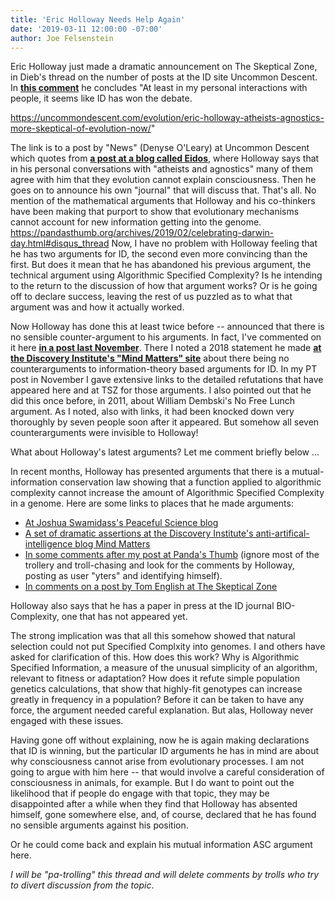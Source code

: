 ```yaml
---
title: 'Eric Holloway Needs Help Again'
date: '2019-03-11 12:00:00 -07:00'
author: Joe Felsenstein
--- 
```


Eric Holloway just made a dramatic announcement on The Skeptical Zone, in Dieb's thread on the number of posts at the ID site Uncommon Descent.  In <a href="http://theskepticalzone.com/wp/posts-at-uncommon-descent/comment-page-1/#comment-248050"><strong>this comment</strong></a> he concludes
"At least in my personal interactions with people, it seems like ID has won the debate.

https://uncommondescent.com/evolution/eric-holloway-atheists-agnostics-more-skeptical-of-evolution-now/"

The link is to a post by "News" (Denyse O'Leary) at Uncommon Descent which quotes from <a href="https://www.patheos.com/blogs/eidos/2019/01/a-new-journal-for-constantinean-techies/"><strong>a post at a blog called Eidos</strong></a>, where Holloway says that in his personal conversations with "atheists and agnostics" many of them agree with him that they evolution cannot explain consciousness.  Then he goes on to announce his own "journal" that will discuss that.  That's all.  No mention of the mathematical arguments that Holloway and his co-thinkers have been making that purport to show that evolutionary mechanisms cannot account for new information getting into the genome.
https://pandasthumb.org/archives/2019/02/celebrating-darwin-day.html#disqus_thread
Now, I have no problem with Holloway feeling that he has two arguments for ID, the second even more convincing than the first.  But does it mean that he has abandoned his previous argument, the technical argument using Algorithmic Specified Complexity?  Is he intending to the return to the discussion of how that argument works?  Or is he going off to declare success, leaving the rest of us puzzled as to what that argument was and how it actually worked.

Now Holloway has done this at least twice before -- announced that there is no sensible counter-argument to his arguments.  In fact, I've commented on it here <a href="https://pandasthumb.org/archives/2018/11/Eric-Holloway-needs-our-help.html"><strong>in a post last November</strong></a>.  There I noted a 2018 statement he made <a href="https://mindmatters.ai/2018/10/does-information-theory-support-design-in-nature/"><strong>at the Discovery Institute's "Mind Matters" site</strong></a> about there being no counterarguments to information-theory based arguments for ID.  In my PT post in November I gave extensive links to the detailed refutations that have appeared here and at TSZ for those arguments.  I also pointed out that he did this once before, in 2011, about William Dembski's No Free Lunch argument.  As I noted, also with links, it had been knocked down very thoroughly by seven people soon after it appeared.  But somehow all seven counterarguments were invisible to Holloway!

What about Holloway's latest arguments?  Let me comment briefly below ...

<!--more-->

In recent months, Holloway has presented arguments that there is a mutual-information conservation law showing that a function applied to algorithmic complexity cannot increase the amount of Algorithmic Specified Complexity in a genome. 
Here are some links to places that he made arguments:
<ul>
<li> <a href="https://discourse.peacefulscience.org/t/eric-holloway-algorithmic-specified-complexity/1375/14"> At Joshua Swamidass's Peaceful Science blog</a></li>
  <li> <a href="https://mindmatters.ai/2018/10/does-information-theory-support-design-in-nature/"> A set of dramatic assertions at the Discovery Institute's anti-artifical-intelligence blog Mind Matters</a>
<li> <a href="https://pandasthumb.org/archives/2018/11/Eric-Holloway-needs-our-help.html"> In some comments after my post at Panda's Thumb</a> (ignore most of the trollery and troll-chasing and look for the comments by Holloway, posting as user "yters" and identifying himself).</li>
  <li> <a href="http://theskepticalzone.com/wp/evo-info-4-non-conservation-of-algorithmic-specified-complexity/comment-page-1/"> In comments on a post by Tom English at The Skeptical Zone</a></li>
</ul>
Holloway also says that he has a paper in press at the ID journal BIO-Complexity, one that has not appeared yet.

The strong implication was that all this somehow showed that natural selection could not put Specified Complxity into genomes. I and others have asked for clarification of this.  How does this work?  Why is Algorithmic Specified Information, a measure of the unusual simplicity of an algorithm, relevant to fitness or adaptation?  How does it refute simple population genetics calculations, that show that highly-fit genotypes can increase greatly in frequency in a population?  Before it can be taken to have any force, the argument needed careful explanation.  But alas, Holloway never engaged with these issues.

Having gone off without explaining, now he is again making declarations that ID is winning, but the particular ID arguments he has in mind are about why consciousness cannot arise from evolutionary processes.  I am not going to argue with him here -- that would involve a careful consideration of consciousness in animals, for example.  But I do want to point out the likelihood that if people do engage with that topic, they may be disappointed after a while when they find that Holloway has absented himself, gone somewhere else, and, of course, declared that he has found no sensible arguments against his position.

Or he could come back and explain his mutual information ASC argument here.

<em>I will be "pa-trolling" this thread and will delete comments by trolls who try to divert discussion from the topic</em>.
